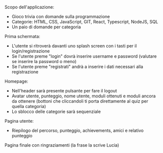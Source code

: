 Scopo dell'applicazione:
- Gioco trivia con domande sulla programmazione
- Categorie: HTML, CSS, JavaScript, GIT, React, Typescript, NodeJS, SQL
- Un paio di domande per categoria

Prima schermata:
- L'utente si ritroverà davanti uno splash screen con i tasti per il login/registrazione
- Se l'utente preme "login" dovrà inserire username e password (valutare se inserire la password o meno)
- Se l'utente preme "registrati" andrà a inserire i dati necessari alla registrazione

Homepage:
- Nell'header sarà presente pulsante per fare il logout
- Avatar utente, punteggio, nome utente, moduli ottenuti e moduli ancora da ottenere (bottoni che cliccandoli ti porta direttamente al quiz per quella categoria)
- Lo sblocco delle categorie sarà sequenziale

Pagina utente:
- Riepilogo del percorso, punteggio, achievements, amici e relativo punteggio

Pagina finale con ringraziamenti (la frase la scrive Lucia)
